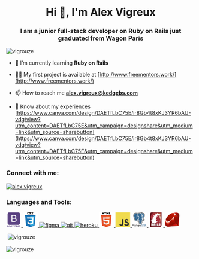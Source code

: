 <h1 align="center">Hi 👋, I'm Alex Vigreux</h1>
<h3 align="center">I am a junior full-stack developer on Ruby on Rails just graduated from Wagon Paris</h3>

<p align="left"> <img src="https://komarev.com/ghpvc/?username=vigrouze&label=Profile%20views&color=0e75b6&style=flat" alt="vigrouze" /> </p>

- 🌱 I’m currently learning **Ruby on Rails**

- 👨‍💻 My first project is available at [http://www.freementors.work/](http://www.freementors.work/)

- 📫 How to reach me **alex.vigreux@kedgebs.com**

- 📄 Know about my experiences [https://www.canva.com/design/DAETfLbC75E/ir8Gb4t8xKJ3YR6bAU-vdg/view?utm_content=DAETfLbC75E&utm_campaign=designshare&utm_medium=link&utm_source=sharebutton](https://www.canva.com/design/DAETfLbC75E/ir8Gb4t8xKJ3YR6bAU-vdg/view?utm_content=DAETfLbC75E&utm_campaign=designshare&utm_medium=link&utm_source=sharebutton)

<h3 align="left">Connect with me:</h3>
<p align="left">
<a href="https://linkedin.com/in/alex vigreux" target="blank"><img align="center" src="https://raw.githubusercontent.com/rahuldkjain/github-profile-readme-generator/master/src/images/icons/Social/linked-in-alt.svg" alt="alex vigreux" height="30" width="40" /></a>
</p>

<h3 align="left">Languages and Tools:</h3>
<p align="left"> <a href="https://getbootstrap.com" target="_blank" rel="noreferrer"> <img src="https://raw.githubusercontent.com/devicons/devicon/master/icons/bootstrap/bootstrap-plain-wordmark.svg" alt="bootstrap" width="40" height="40"/> </a> <a href="https://www.w3schools.com/css/" target="_blank" rel="noreferrer"> <img src="https://raw.githubusercontent.com/devicons/devicon/master/icons/css3/css3-original-wordmark.svg" alt="css3" width="40" height="40"/> </a> <a href="https://www.figma.com/" target="_blank" rel="noreferrer"> <img src="https://www.vectorlogo.zone/logos/figma/figma-icon.svg" alt="figma" width="40" height="40"/> </a> <a href="https://git-scm.com/" target="_blank" rel="noreferrer"> <img src="https://www.vectorlogo.zone/logos/git-scm/git-scm-icon.svg" alt="git" width="40" height="40"/> </a> <a href="https://heroku.com" target="_blank" rel="noreferrer"> <img src="https://www.vectorlogo.zone/logos/heroku/heroku-icon.svg" alt="heroku" width="40" height="40"/> </a> <a href="https://www.w3.org/html/" target="_blank" rel="noreferrer"> <img src="https://raw.githubusercontent.com/devicons/devicon/master/icons/html5/html5-original-wordmark.svg" alt="html5" width="40" height="40"/> </a> <a href="https://developer.mozilla.org/en-US/docs/Web/JavaScript" target="_blank" rel="noreferrer"> <img src="https://raw.githubusercontent.com/devicons/devicon/master/icons/javascript/javascript-original.svg" alt="javascript" width="40" height="40"/> </a> <a href="https://www.postgresql.org" target="_blank" rel="noreferrer"> <img src="https://raw.githubusercontent.com/devicons/devicon/master/icons/postgresql/postgresql-original-wordmark.svg" alt="postgresql" width="40" height="40"/> </a> <a href="https://rubyonrails.org" target="_blank" rel="noreferrer"> <img src="https://raw.githubusercontent.com/devicons/devicon/master/icons/rails/rails-original-wordmark.svg" alt="rails" width="40" height="40"/> </a> <a href="https://www.ruby-lang.org/en/" target="_blank" rel="noreferrer"> <img src="https://raw.githubusercontent.com/devicons/devicon/master/icons/ruby/ruby-original.svg" alt="ruby" width="40" height="40"/> </a> </p>

<p>&nbsp;<img align="center" src="https://github-readme-stats.vercel.app/api?username=vigrouze&show_icons=true&locale=en" alt="vigrouze" /></p>

<p><img align="center" src="https://github-readme-streak-stats.herokuapp.com/?user=vigrouze&" alt="vigrouze" /></p>
